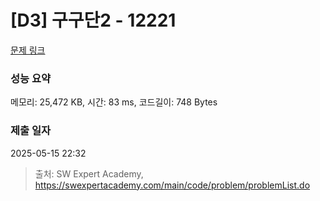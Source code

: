 # [D3] 구구단2 - 12221 

[문제 링크](https://swexpertacademy.com/main/code/problem/problemDetail.do?contestProbId=AXpz3dravpQDFATi) 

### 성능 요약

메모리: 25,472 KB, 시간: 83 ms, 코드길이: 748 Bytes

### 제출 일자

2025-05-15 22:32



> 출처: SW Expert Academy, https://swexpertacademy.com/main/code/problem/problemList.do